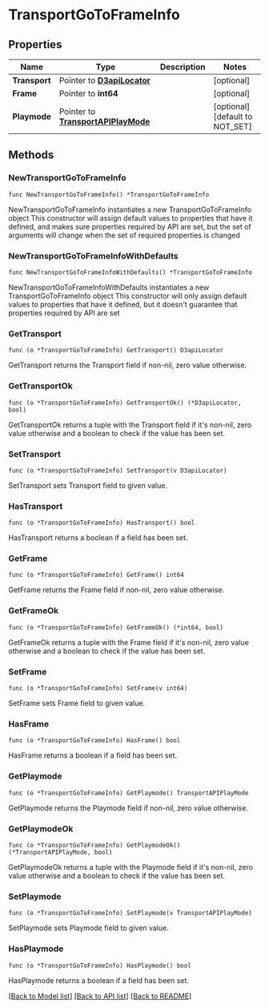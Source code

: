# TransportGoToFrameInfo

## Properties

Name | Type | Description | Notes
------------ | ------------- | ------------- | -------------
**Transport** | Pointer to [**D3apiLocator**](D3apiLocator.md) |  | [optional] 
**Frame** | Pointer to **int64** |  | [optional] 
**Playmode** | Pointer to [**TransportAPIPlayMode**](TransportAPIPlayMode.md) |  | [optional] [default to NOT_SET]

## Methods

### NewTransportGoToFrameInfo

`func NewTransportGoToFrameInfo() *TransportGoToFrameInfo`

NewTransportGoToFrameInfo instantiates a new TransportGoToFrameInfo object
This constructor will assign default values to properties that have it defined,
and makes sure properties required by API are set, but the set of arguments
will change when the set of required properties is changed

### NewTransportGoToFrameInfoWithDefaults

`func NewTransportGoToFrameInfoWithDefaults() *TransportGoToFrameInfo`

NewTransportGoToFrameInfoWithDefaults instantiates a new TransportGoToFrameInfo object
This constructor will only assign default values to properties that have it defined,
but it doesn't guarantee that properties required by API are set

### GetTransport

`func (o *TransportGoToFrameInfo) GetTransport() D3apiLocator`

GetTransport returns the Transport field if non-nil, zero value otherwise.

### GetTransportOk

`func (o *TransportGoToFrameInfo) GetTransportOk() (*D3apiLocator, bool)`

GetTransportOk returns a tuple with the Transport field if it's non-nil, zero value otherwise
and a boolean to check if the value has been set.

### SetTransport

`func (o *TransportGoToFrameInfo) SetTransport(v D3apiLocator)`

SetTransport sets Transport field to given value.

### HasTransport

`func (o *TransportGoToFrameInfo) HasTransport() bool`

HasTransport returns a boolean if a field has been set.

### GetFrame

`func (o *TransportGoToFrameInfo) GetFrame() int64`

GetFrame returns the Frame field if non-nil, zero value otherwise.

### GetFrameOk

`func (o *TransportGoToFrameInfo) GetFrameOk() (*int64, bool)`

GetFrameOk returns a tuple with the Frame field if it's non-nil, zero value otherwise
and a boolean to check if the value has been set.

### SetFrame

`func (o *TransportGoToFrameInfo) SetFrame(v int64)`

SetFrame sets Frame field to given value.

### HasFrame

`func (o *TransportGoToFrameInfo) HasFrame() bool`

HasFrame returns a boolean if a field has been set.

### GetPlaymode

`func (o *TransportGoToFrameInfo) GetPlaymode() TransportAPIPlayMode`

GetPlaymode returns the Playmode field if non-nil, zero value otherwise.

### GetPlaymodeOk

`func (o *TransportGoToFrameInfo) GetPlaymodeOk() (*TransportAPIPlayMode, bool)`

GetPlaymodeOk returns a tuple with the Playmode field if it's non-nil, zero value otherwise
and a boolean to check if the value has been set.

### SetPlaymode

`func (o *TransportGoToFrameInfo) SetPlaymode(v TransportAPIPlayMode)`

SetPlaymode sets Playmode field to given value.

### HasPlaymode

`func (o *TransportGoToFrameInfo) HasPlaymode() bool`

HasPlaymode returns a boolean if a field has been set.


[[Back to Model list]](../README.md#documentation-for-models) [[Back to API list]](../README.md#documentation-for-api-endpoints) [[Back to README]](../README.md)


